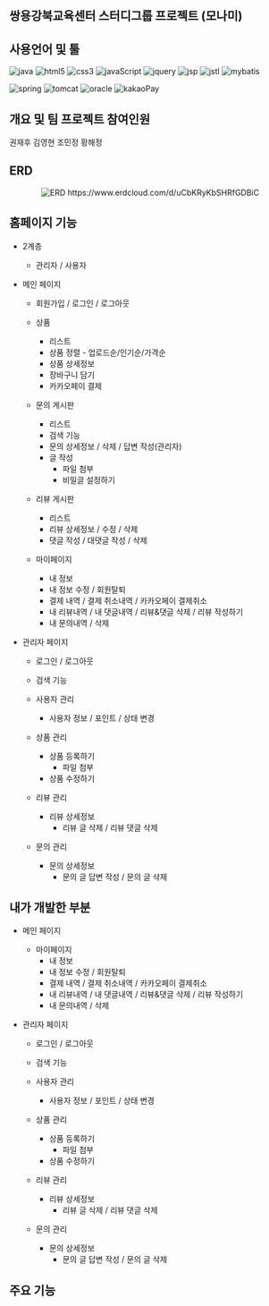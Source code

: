 ## 쌍용강북교육센터 스터디그룹 프로젝트 (모나미)

## 사용언어 및 툴

<p align="left">
  <img alt="java" src="https://img.shields.io/badge/Java-ED8B00?style=for-the-badge&logo=openjdk&logoColor=white"/>
  <img alt="html5" src="https://img.shields.io/badge/HTML5-E34F26?style=for-the-badge&logo=html5&logoColor=white"/>
  <img alt="css3" src="https://img.shields.io/badge/css3-1572B6?style=for-the-badge&logo=css3&logoColor=white" />
  <img alt="javaScript" src="https://img.shields.io/badge/Java%20Script-F7DF1E?style=for-the-badge&logo=JavaScript&logoColor=white"/>
  <img alt="jquery" src="https://img.shields.io/badge/jQuery-0769AD?style=for-the-badge&logo=jquery&logoColor=white"/>
  <img alt="jsp" src="https://img.shields.io/badge/jsp-000000?style=for-the-badge&logo=jsp&logoColor=white"/>
  <img alt="jstl" src="https://img.shields.io/badge/jstl-000000?style=for-the-badge&logo=jstl&logoColor=white" />
  <img alt="mybatis" src="https://img.shields.io/badge/mybatis-000000?style=for-the-badge&logo=mybatis&logoColor=white"/>
</p>

<p align="left">
  <img alt="spring" src="https://img.shields.io/badge/Spring-6DB33F?style=for-the-badge&logo=spring&logoColor=white"/>
  <img alt="tomcat" src="https://img.shields.io/badge/apache%20tomcat-F8DC75?style=for-the-badge&logo=apachetomcat&logoColor=white"/>
  <img alt="oracle" src="https://img.shields.io/badge/Oracle-F80000?style=for-the-badge&logo=oracle&logoColor=black"/>
  <img alt="kakaoPay" src="https://img.shields.io/badge/kakaoPay-FFCD00?style=for-the-badge&logo=kakao&logoColor=black"/>
</p>

## 개요 및 팀 프로젝트 참여인원
  <p align="left">
    <a>권재후</a>
    <a>김영현</a>
    <a>조민정</a>
    <a>황해정</a>
  </p> 

## ERD
<p align="center">
  <img alt="ERD" src="https://github.com/user-attachments/assets/2a10d02c-6a4b-4fb5-b7eb-7ed9e5cc4f6b"/>
  https://www.erdcloud.com/d/uCbKRyKbSHRfGDBiC
  
</p>

## 홈페이지 기능

* 2계층     
  * 관리자 / 사용자     

* 메인 페이지
  * 회원가입 / 로그인 / 로그아웃    

  * 상품
    * 리스트
    * 상품 정렬 - 업로드순/인기순/가격순
    * 상품 상세정보
    * 장바구니 담기
    * 카카오페이 결제 

  * 문의 게시판
    * 리스트
    * 검색 기능
    * 문의 상세정보 / 삭제 / 답변 작성(관리자) 
    * 글 작성
      * 파일 첨부  
      * 비밀글 설정하기
     
  * 리뷰 게시판
    * 리스트
    * 리뷰 상세정보 / 수정 / 삭제 
    * 댓글 작성 / 대댓글 작성 / 삭제

  * 마이페이지
    * 내 정보
    * 내 정보 수정 / 회원탈퇴
    * 결제 내역 / 결제 취소내역 / 카카오페이 결제취소  
    * 내 리뷰내역 / 내 댓글내역 / 리뷰&댓글 삭제 / 리뷰 작성하기
    * 내 문의내역 / 삭제          
      
         
         
* 관리자 페이지
  * 로그인 / 로그아웃
  * 검색 기능

  * 사용자 관리   
    * 사용자 정보 / 포인트 / 상태 변경

  * 상품 관리
    * 상품 등록하기
      * 파일 첨부
    * 상품 수정하기
 
  * 리뷰 관리
    * 리뷰 상세정보
      * 리뷰 글 삭제 / 리뷰 댓글 삭제
  
  * 문의 관리
    * 문의 상세정보  
      * 문의 글 답변 작성 / 문의 글 삭제

## 내가 개발한 부분
<p align="left">

  * 메인 페이지

    * 마이페이지
      * 내 정보
      * 내 정보 수정 / 회원탈퇴
      * 결제 내역 / 결제 취소내역 / 카카오페이 결제취소  
      * 내 리뷰내역 / 내 댓글내역 / 리뷰&댓글 삭제 / 리뷰 작성하기
      * 내 문의내역 / 삭제     
        
  * 관리자 페이지
    * 로그인 / 로그아웃
    * 검색 기능
    
    * 사용자 관리   
      * 사용자 정보 / 포인트 / 상태 변경
    
    * 상품 관리
      * 상품 등록하기
        * 파일 첨부
      * 상품 수정하기
     
    * 리뷰 관리
      * 리뷰 상세정보
        * 리뷰 글 삭제 / 리뷰 댓글 삭제
    
    * 문의 관리
      * 문의 상세정보  
        * 문의 글 답변 작성 / 문의 글 삭제
  </p> 


## 주요 기능 


